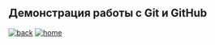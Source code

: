 ## Демонстрация работы с Git и GitHub

[![back](https://img.shields.io/badge/назад-646464)](demogit.md)
[![home](https://img.shields.io/badge/оглавление-646464)](README.md)